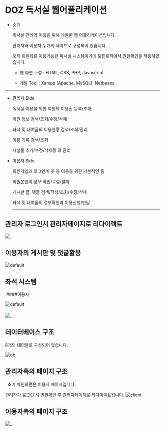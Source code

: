 
# DOZ 독서실 웹어플리케이션
+ 소개

  독서실 관리와 이용을 위해 개발한 웹 어플리케이션입니다.
  
  관리자와 이용자 두개의 사이드로 구성되어 있습니다.
  
  오직 회원제로 이용가능한 독서실 시스템이기에 모든로직에서 권한확인을 적용하였습니다.


  +  웹 화면 구성 : HTML, CSS, PHP, Javascript

  +  개발 Tool : Xampp (Apache, MySQL), Netbeans
------------------------

  + 관리자 Side

    독서실 이용을 위한 회원의 이용권 등록/조회
    
    회원 정보 검색/조회/수정/삭제
    
    좌석 및 대여품의 이용현황 검색/조회/관리
    
    이용 기록 검색/조회

    시설물 추가/수정/삭제등 의 관리
    

  + 이용자 Side

    회원가입과 로그인/아웃 등 이용을 위한 기본적인 폼
    
    회원본인의 정보 확인/수정/탈퇴
    
    게시판 글, 댓글 검색/작성/조회/수정/삭제
    
    좌석 및 대여품의 정보확인과 이용신청/반납
    
     --------------------------------
     
## 관리자 로그인시 관리자페이지로 리다이렉트

![_](https://user-images.githubusercontent.com/37359972/37442622-c05d4b4e-284a-11e8-8b0c-7068bca926dd.gif)

## 이용자의 게시판 및 댓글활용

![default](https://user-images.githubusercontent.com/37359972/37442660-f2994b8a-284a-11e8-95b2-c82fdfcdda55.gif)

## 좌석 시스템
  ####이용자
  
![default](https://user-images.githubusercontent.com/37359972/37442861-df5c6d1c-284b-11e8-9944-94367aa991a9.gif)

  ####
![_](https://user-images.githubusercontent.com/37359972/37442868-f1460614-284b-11e8-869d-3c38878575b5.gif)

## 데이터베이스 구조
  8개의 테이블로 구성되어 있습니다.

![db](https://user-images.githubusercontent.com/37359972/37438699-659cdcbe-2837-11e8-8b3b-9760c12b87e3.png)

## 관리자측의 페이지 구조
   초기 메인화면은 이용자 페이지입니다.
   
   관리자가 로그인 시 권한확인 후 관리자페이지로 리다이렉트됩니다.
![client](https://user-images.githubusercontent.com/37359972/37387421-a11ebc96-279f-11e8-8461-43743256ca27.png "클라이언트구성도")

## 이용자측의 페이지 구조
![_](https://user-images.githubusercontent.com/37359972/37387307-3eabf38a-279f-11e8-9d9b-3b5827851ef1.png "클라이언트구성도")

